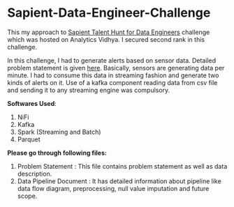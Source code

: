 # Sapient-Data-Engineer-Challenge

This my approach to [Sapient Talent Hunt for Data Engineers](https://datahack.analyticsvidhya.com/contest/big-break-in-big-data-sapient-talent-hunt-for-data/) challenge which was hosted on Analytics Vidhya. I secured second rank in this challenge.

In this challenge, I had to generate alerts based on sensor data. Detailed problem statement is given [here](https://github.com/sonarsushant/Sapient-Data-Engineer-Challenge/blob/master/Problem%20Statement.odt). Basically, sensors are generating data per minute. I had to consume this data in streaming fashion and generate two kinds of alerts on it. Use of a kafka component reading data from csv file and sending it to any streaming engine was compulsory.

**Softwares Used**:
1. NiFi
2. Kafka
3. Spark (Streaming and Batch)
4. Parquet

**Please go through following files:**
1. Problem Statement : This file contains problem statement as well as data description.
2. Data Pipeline Document : It has detailed information about pipeline like data flow diagram, preprocessing, null value imputation and future scope.
